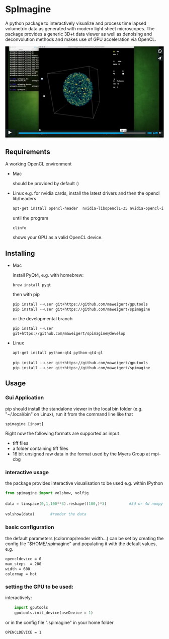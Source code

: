 # SpImagine

A python package to interactively visualize and process  time lapsed volumetric data as generated with modern light sheet microscopes. The package provides a generic 3D+t data viewer as well as denoising and deconvolution methods and makes use of GPU acceleration via OpenCL. 


[![Alt text for your video](poster_vimeo.png)](https://vimeo.com/126597994)

## Requirements

A working OpenCL environment

* Mac

	should be provided by default :)

* Linux
	e.g. for nvidia cards, install the latest drivers and then the opencl lib/headers

	```bash
	apt-get install opencl-header  nvidia-libopencl1-35 nvidia-opencl-icd-352
	```

	until the program
	```
	clinfo
	```
	shows your GPU as a valid OpenCL device.
	
	

## Installing



* Mac

	install PyQt4, e.g. with homebrew:
	```
	brew install pyqt
	```

	then with pip
	```
	pip install --user git+https://github.com/maweigert/gputools
	pip install --user git+https://github.com/maweigert/spimagine
	```

	or the developmental branch
	```
	pip install --user git+https://github.com/maweigert/spimagine@develop
	```
	
* Linux

	```
	apt-get install python-qt4 python-qt4-gl

	pip install --user git+https://github.com/maweigert/gputools
	pip install --user git+https://github.com/maweigert/spimagine
	```

## Usage

### Gui Application

pip should install the standalone viewer in the local bin folder (e.g. "~/.local/bin" on Linux), run it from the command line like that

```
spimagine [input]
```

Right now the following formats are supported as input 

- tiff files
- a folder containing tiff files
- 16 bit unsigned raw data in the format used by the Myers Group at mpi-cbg


### interactive usage

the package provides interactive visualisation to be used e.g. within IPython

```python 
from spimagine import volshow, volfig

data = linspace(0,1,100**3).reshape((100,)*3)          #3d or 4d numpy array
	
volshow(data)       #render the data
````

### basic configuration 

the default parameters (colormap/render width...) can be set by creating the config file "$HOME/.spimagine" and populating it with the default values, e.g.

```
opencldevice = 0
max_steps  = 200
width = 600
colormap = hot
```

### setting the GPU to be used:

interactively:

```python 
	import gputools
	gputools.init_device(useDevice = 1)
```

or in the config file ".spimagine" in your home folder

    OPENCLDEVICE = 1
